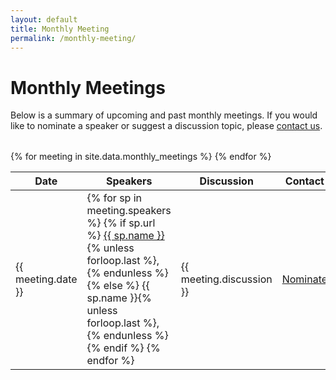 ```yaml
---
layout: default
title: Monthly Meeting
permalink: /monthly-meeting/
---
```


<h1>Monthly Meetings</h1>

<p>Below is a summary of upcoming and past monthly meetings. If you would like to nominate a speaker or suggest a discussion topic, please <a href="/contact/">contact us</a>.</p>

<table><table>
  <thead>
    <tr>
      <th>Date</th>
      <th>Speakers</th>
      <th>Discussion</th>
      <th>Contact</th>
    </tr>
  </thead>
  <tbody>
      {% for meeting in site.data.monthly_meetings %}
      <tr>
      <td>{{ meeting.date }}</td>
      <td>
            {% for sp in meeting.speakers %}
                {% if sp.url %}
                <a href="{{ sp.url }}">{{ sp.name }}</a>{% unless forloop.last %}, {% endunless %}
                {% else %}
                {{ sp.name }}{% unless forloop.last %}, {% endunless %}
                {% endif %}
            {% endfor %}
      </td>
      <td>{{ meeting.discussion }}</td>
      <td><a href="{{ meeting.contact }}">Nominate</a></td>
    </tr>
    {% endfor %}
  </tbody>
</table>

